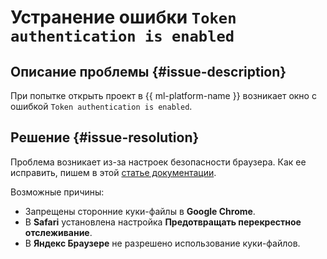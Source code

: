 # Устранение ошибки `Token authentication is enabled`


## Описание проблемы {#issue-description}

При попытке открыть проект в {{ ml-platform-name }} возникает окно с ошибкой `Token authentication is enabled`.

## Решение {#issue-resolution}

Проблема возникает из-за настроек безопасности браузера. Как ее исправить, пишем в этой [статье документации](../../../datasphere/qa/index.md#browser).

Возможные причины:

* Запрещены сторонние куки-файлы в **Google Chrome**.
* В **Safari** установлена настройка **Предотвращать перекрестное отслеживание**.
* В **Яндекс Браузере** не разрешено использование куки-файлов.